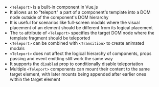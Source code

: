 - `<Teleport>` is a built-in component in Vue.js
- It allows us to "teleport" a part of a component's template into a DOM node outside of the component's DOM hierarchy
- It is useful for scenarios like full-screen modals where the visual placement of an element should be different from its logical placement
- The `to` attribute of `<Teleport>` specifies the target DOM node where the template fragment should be teleported
- `<Teleport>` can be combined with `<Transition>` to create animated modals
- `<Teleport>` does not affect the logical hierarchy of components, props passing and event emitting still work the same way
- It supports the `disabled` prop to conditionally disable teleportation
- Multiple `<Teleport>` components can mount their content to the same target element, with later mounts being appended after earlier ones within the target element